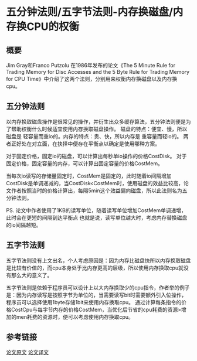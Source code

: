 # 五分钟法则/五字节法则-内存换磁盘/内存换CPU的权衡
## 概要
Jim Gray和Franco Putzolu 在1986年发布的论文《The 5 Minute Rule for Trading Memory for Disc Accesses and the 5 Byte Rule for Trading Memory for CPU Time》中介绍了这两个法则，分别用来权衡内存换磁盘以及内存换cpu。

## 五分钟法则
以内存换取磁盘操作是很常见的操作，并衍生出众多缓存算法，五分钟法则便是为了帮助权衡什么时候适宜使用内存换取磁盘操作。
磁盘的特点：便宜、慢，所以磁盘是 轻容量而重io的。内存的特点：贵、快，所以内存是 重容量而轻io的。
两者正好处在对立面，在抉择中便存在平衡点以确定是使用哪种方案。

对于固定价格，固定io的磁盘，可以计算出每秒单io操作的价格CostDisk。
对于固定价格，固定容量的内存，可以计算出固定容量的价格CostMem。

当每次io读写的存储量固定时，CostMem是固定的，此时随着io间隔增加CostDisk是单调递减的，当CostDisk<CostMem时，使用磁盘的效益比较高，论文作者按照当时的价格计算出，每隔5min这个效益偏向磁盘，所以此法则名为五分钟法则。

PS. 
论文中作者使用了1KB的读写单位，随着读写单位增加CostMem单调递增，此时会在更短的间隔到达平衡点
也就是说，读写单位越大时，考虑内存替换磁盘的io间隔越短。

## 五字节法则
五字节法则没有上文出名，个人考虑原因是：因为内存比磁盘快所以内存换取磁盘是比较有价值的，而cpu本身处于比内存更高的层级，所以使用内存换取cpu就没有那么大的意义了。

五字节法则是依赖于程序员可以设计上以大内存换取少的cpu指令，作者举的例子是：因为内存读写是按照字节为单位的，当需要读写bit时需要额外引入位操作，程序员可以选择使用1byte存储1bit来使用内存换取cpu。
通过计算每条指令的价格CostCpu与每字节内存的价格CostMem，当优化后节省的cpu耗费的资源>增加的men耗费的资源时，便可以考虑使用内存换取cpu。

## 参考链接
[论文原文](https://dsf.berkeley.edu/cs286/papers/fiveminute-tr1986.pdf)
[论文译文](http://duanple.com/?p=122)
